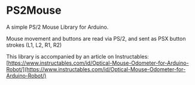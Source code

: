 # PS2Mouse
A simple PS/2 Mouse Library for Arduino.

Mouse movement and buttons are read via PS/2, and sent as PSX button strokes (L1, L2, R1, R2)

This library is accompanied by an article on Instructables: [https://www.instructables.com/id/Optical-Mouse-Odometer-for-Arduino-Robot/](https://www.instructables.com/id/Optical-Mouse-Odometer-for-Arduino-Robot/)
